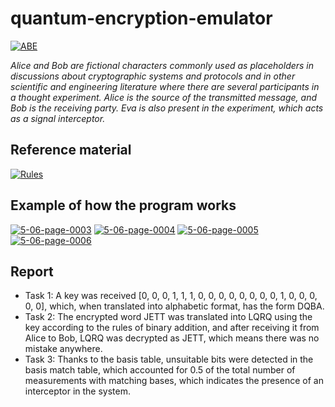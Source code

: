 # quantum-encryption-emulator

<a href="https://imgbb.com/"><img src="https://i.ibb.co/gMrpxtY/ABE.jpg" alt="ABE" border="0"></a>

*Alice and Bob are fictional characters commonly used as placeholders in discussions about cryptographic systems and protocols and in other scientific and engineering literature where there are several participants in a thought experiment. Alice is the source of the transmitted message, and Bob is the receiving party. Eva is also present in the experiment, which acts as a signal interceptor.*

## Reference material

<a href="https://ibb.co/4JDdThw"><img src="https://i.ibb.co/KmQwqTc/Rules.jpg" alt="Rules" border="0"></a>

## Example of how the program works

<a href="https://ibb.co/WgfwRRS"><img src="https://i.ibb.co/18T544H/5-06-page-0003.jpg" alt="5-06-page-0003" border="0"></a>
<a href="https://ibb.co/5vKxJ5c"><img src="https://i.ibb.co/TRWqNHh/5-06-page-0004.jpg" alt="5-06-page-0004" border="0"></a>
<a href="https://ibb.co/nR9X4d6"><img src="https://i.ibb.co/V3RFbnJ/5-06-page-0005.jpg" alt="5-06-page-0005" border="0"></a>
<a href="https://ibb.co/znpMgKk"><img src="https://i.ibb.co/smnf4LB/5-06-page-0006.jpg" alt="5-06-page-0006" border="0"></a>

## Report
+ Task 1: A key was received [0, 0, 0, 1, 1, 1, 0, 0, 0, 0, 0, 0, 0, 0, 1, 0, 0, 0, 0, 0], which, when translated into alphabetic format, has the form DQBA.
+ Task 2: The encrypted word JETT was translated into LQRQ using the key according to the rules of binary addition, and after receiving it from Alice to Bob, LQRQ was decrypted as JETT, which means there was no mistake anywhere.
+ Task 3: Thanks to the basis table, unsuitable bits were detected in the basis match table, which accounted for 0.5 of the total number of measurements with matching bases, which indicates the presence of an interceptor in the system.
